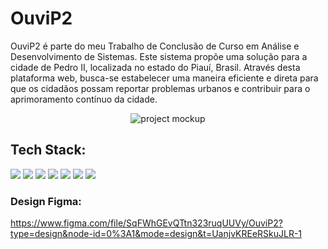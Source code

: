 # OuviP2

OuviP2 é parte do meu Trabalho de Conclusão de Curso em Análise e Desenvolvimento de Sistemas. Este sistema propõe uma solução para a cidade de Pedro II, localizada no estado do Piauí, Brasil. Através desta plataforma web, busca-se estabelecer uma maneira eficiente e direta para que os cidadãos possam reportar problemas urbanos e contribuir para o aprimoramento contínuo da cidade.

<div align="center">
  <img src="https://i.ibb.co/HKkNkqw/Design-sem-nome.png" alt="project mockup"/>
</div>

## Tech Stack:
<div align="left">
 <p>
    <a>
      <img src="https://skillicons.dev/icons?i=html"/>
    </a>
    <a>
      <img src="https://skillicons.dev/icons?i=css"/>
    </a>
    <a>
      <img src="https://skillicons.dev/icons?i=ts"/>
    </a>
    <a>
      <img src="https://skillicons.dev/icons?i=angular"/>
    </a>
    <a>
     <img src="https://skillicons.dev/icons?i=php"/>
    </a>
    <a>
     <img src="https://skillicons.dev/icons?i=mysql"/>
    </a>
    <a>
     <img src="https://skillicons.dev/icons?i=figma"/>
    </a>
 </p>
</div>

### Design Figma:
https://www.figma.com/file/SqFWhGEvQTtn323ruqUUVy/OuviP2?type=design&node-id=0%3A1&mode=design&t=UanjvKREeRSkuJLR-1
